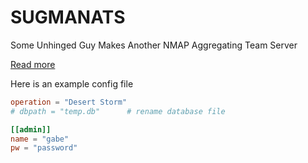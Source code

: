 # SUGMANATS
Some Unhinged Guy Makes Another NMAP Aggregating Team Server

[Read more](https://gabrielfok.us/article/Creating-an-NMAP-Aggregator-with-Golang-Gin)

Here is an example config file
```toml
operation = "Desert Storm"
# dbpath = "temp.db"      # rename database file

[[admin]]
name = "gabe"
pw = "password"
```
